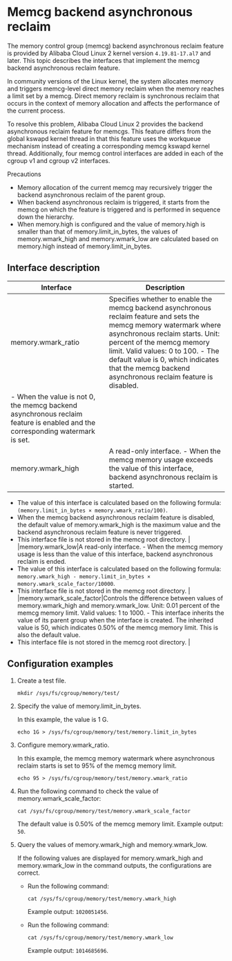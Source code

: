 # Memcg backend asynchronous reclaim

The memory control group \(memcg\) backend asynchronous reclaim feature is provided by Alibaba Cloud Linux 2 kernel version `4.19.81-17.al7` and later. This topic describes the interfaces that implement the memcg backend asynchronous reclaim feature.

In community versions of the Linux kernel, the system allocates memory and triggers memcg-level direct memory reclaim when the memory reaches a limit set by a memcg. Direct memory reclaim is synchronous reclaim that occurs in the context of memory allocation and affects the performance of the current process.

To resolve this problem, Alibaba Cloud Linux 2 provides the backend asynchronous reclaim feature for memcgs. This feature differs from the global kswapd kernel thread in that this feature uses the workqueue mechanism instead of creating a corresponding memcg kswapd kernel thread. Additionally, four memcg control interfaces are added in each of the cgroup v1 and cgroup v2 interfaces.

Precautions

-   Memory allocation of the current memcg may recursively trigger the backend asynchronous reclaim of the parent group.
-   When backend asynchronous reclaim is triggered, it starts from the memcg on which the feature is triggered and is performed in sequence down the hierarchy.
-   When memory.high is configured and the value of memory.high is smaller than that of memory.limit\_in\_bytes, the values of memory.wmark\_high and memory.wmark\_low are calculated based on memory.high instead of memory.limit\_in\_bytes.

## Interface description

|Interface|Description|
|---------|-----------|
|memory.wmark\_ratio|Specifies whether to enable the memcg backend asynchronous reclaim feature and sets the memcg memory watermark where asynchronous reclaim starts. Unit: percent of the memcg memory limit. Valid values: 0 to 100. -   The default value is 0, which indicates that the memcg backend asynchronous reclaim feature is disabled.
-   When the value is not 0, the memcg backend asynchronous reclaim feature is enabled and the corresponding watermark is set. |
|memory.wmark\_high|A read-only interface. -   When the memcg memory usage exceeds the value of this interface, backend asynchronous reclaim is started.
-   The value of this interface is calculated based on the following formula: `(memory.limit_in_bytes × memory.wmark_ratio/100)`.
-   When the memcg backend asynchronous reclaim feature is disabled, the default value of memory.wmark\_high is the maximum value and the backend asynchronous reclaim feature is never triggered.
-   This interface file is not stored in the memcg root directory. |
|memory.wmark\_low|A read-only interface. -   When the memcg memory usage is less than the value of this interface, backend asynchronous reclaim is ended.
-   The value of this interface is calculated based on the following formula: `memory.wmark_high - memory.limit_in_bytes × memory.wmark_scale_factor/10000`.
-   This interface file is not stored in the memcg root directory. |
|memory.wmark\_scale\_factor|Controls the difference between values of memory.wmark\_high and memory.wmark\_low. Unit: 0.01 percent of the memcg memory limit. Valid values: 1 to 1000. -   This interface inherits the value of its parent group when the interface is created. The inherited value is 50, which indicates 0.50% of the memcg memory limit. This is also the default value.
-   This interface file is not stored in the memcg root directory. |

## Configuration examples

1.  Create a test file.

    ```
    mkdir /sys/fs/cgroup/memory/test/
    ```

2.  Specify the value of memory.limit\_in\_bytes.

    In this example, the value is 1 G.

    ```
    echo 1G > /sys/fs/cgroup/memory/test/memory.limit_in_bytes
    ```

3.  Configure memory.wmark\_ratio.

    In this example, the memcg memory watermark where asynchronous reclaim starts is set to 95% of the memcg memory limit.

    ```
    echo 95 > /sys/fs/cgroup/memory/test/memory.wmark_ratio
    ```

4.  Run the following command to check the value of memory.wmark\_scale\_factor:

    ```
    cat /sys/fs/cgroup/memory/test/memory.wmark_scale_factor
    ```

    The default value is 0.50% of the memcg memory limit. Example output: `50`.

5.  Query the values of memory.wmark\_high and memory.wmark\_low.

    If the following values are displayed for memory.wmark\_high and memory.wmark\_low in the command outputs, the configurations are correct.

    -   Run the following command:

        ```
        cat /sys/fs/cgroup/memory/test/memory.wmark_high
        ```

        Example output: `1020051456`.

    -   Run the following command:

        ```
        cat /sys/fs/cgroup/memory/test/memory.wmark_low
        ```

        Example output: `1014685696`.


